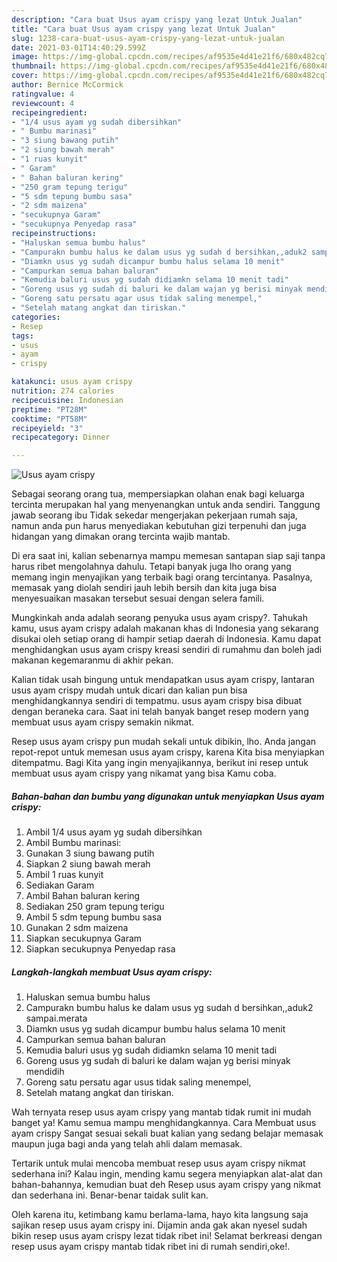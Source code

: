 ```yaml
---
description: "Cara buat Usus ayam crispy yang lezat Untuk Jualan"
title: "Cara buat Usus ayam crispy yang lezat Untuk Jualan"
slug: 1238-cara-buat-usus-ayam-crispy-yang-lezat-untuk-jualan
date: 2021-03-01T14:40:29.599Z
image: https://img-global.cpcdn.com/recipes/af9535e4d41e21f6/680x482cq70/usus-ayam-crispy-foto-resep-utama.jpg
thumbnail: https://img-global.cpcdn.com/recipes/af9535e4d41e21f6/680x482cq70/usus-ayam-crispy-foto-resep-utama.jpg
cover: https://img-global.cpcdn.com/recipes/af9535e4d41e21f6/680x482cq70/usus-ayam-crispy-foto-resep-utama.jpg
author: Bernice McCormick
ratingvalue: 4
reviewcount: 4
recipeingredient:
- "1/4 usus ayam yg sudah dibersihkan"
- " Bumbu marinasi"
- "3 siung bawang putih"
- "2 siung bawah merah"
- "1 ruas kunyit"
- " Garam"
- " Bahan baluran kering"
- "250 gram tepung terigu"
- "5 sdm tepung bumbu sasa"
- "2 sdm maizena"
- "secukupnya Garam"
- "secukupnya Penyedap rasa"
recipeinstructions:
- "Haluskan semua bumbu halus"
- "Campurakn bumbu halus ke dalam usus yg sudah d bersihkan,,aduk2 sampai.merata"
- "Diamkn usus yg sudah dicampur bumbu halus selama 10 menit"
- "Campurkan semua bahan baluran"
- "Kemudia baluri usus yg sudah didiamkn selama 10 menit tadi"
- "Goreng usus yg sudah di baluri ke dalam wajan yg berisi minyak mendidih"
- "Goreng satu persatu agar usus tidak saling menempel,"
- "Setelah matang angkat dan tiriskan."
categories:
- Resep
tags:
- usus
- ayam
- crispy

katakunci: usus ayam crispy 
nutrition: 274 calories
recipecuisine: Indonesian
preptime: "PT28M"
cooktime: "PT58M"
recipeyield: "3"
recipecategory: Dinner

---
```



![Usus ayam crispy](https://img-global.cpcdn.com/recipes/af9535e4d41e21f6/680x482cq70/usus-ayam-crispy-foto-resep-utama.jpg)

Sebagai seorang orang tua, mempersiapkan olahan enak bagi keluarga tercinta merupakan hal yang menyenangkan untuk anda sendiri. Tanggung jawab seorang ibu Tidak sekedar mengerjakan pekerjaan rumah saja, namun anda pun harus menyediakan kebutuhan gizi terpenuhi dan juga hidangan yang dimakan orang tercinta wajib mantab.

Di era  saat ini, kalian sebenarnya mampu memesan santapan siap saji tanpa harus ribet mengolahnya dahulu. Tetapi banyak juga lho orang yang memang ingin menyajikan yang terbaik bagi orang tercintanya. Pasalnya, memasak yang diolah sendiri jauh lebih bersih dan kita juga bisa menyesuaikan masakan tersebut sesuai dengan selera famili. 



Mungkinkah anda adalah seorang penyuka usus ayam crispy?. Tahukah kamu, usus ayam crispy adalah makanan khas di Indonesia yang sekarang disukai oleh setiap orang di hampir setiap daerah di Indonesia. Kamu dapat menghidangkan usus ayam crispy kreasi sendiri di rumahmu dan boleh jadi makanan kegemaranmu di akhir pekan.

Kalian tidak usah bingung untuk mendapatkan usus ayam crispy, lantaran usus ayam crispy mudah untuk dicari dan kalian pun bisa menghidangkannya sendiri di tempatmu. usus ayam crispy bisa dibuat dengan beraneka cara. Saat ini telah banyak banget resep modern yang membuat usus ayam crispy semakin nikmat.

Resep usus ayam crispy pun mudah sekali untuk dibikin, lho. Anda jangan repot-repot untuk memesan usus ayam crispy, karena Kita bisa menyiapkan ditempatmu. Bagi Kita yang ingin menyajikannya, berikut ini resep untuk membuat usus ayam crispy yang nikamat yang bisa Kamu coba.

<!--inarticleads1-->

##### Bahan-bahan dan bumbu yang digunakan untuk menyiapkan Usus ayam crispy:

1. Ambil 1/4 usus ayam yg sudah dibersihkan
1. Ambil  Bumbu marinasi:
1. Gunakan 3 siung bawang putih
1. Siapkan 2 siung bawah merah
1. Ambil 1 ruas kunyit
1. Sediakan  Garam
1. Ambil  Bahan baluran kering
1. Sediakan 250 gram tepung terigu
1. Ambil 5 sdm tepung bumbu sasa
1. Gunakan 2 sdm maizena
1. Siapkan secukupnya Garam
1. Siapkan secukupnya Penyedap rasa




<!--inarticleads2-->

##### Langkah-langkah membuat Usus ayam crispy:

1. Haluskan semua bumbu halus
1. Campurakn bumbu halus ke dalam usus yg sudah d bersihkan,,aduk2 sampai.merata
1. Diamkn usus yg sudah dicampur bumbu halus selama 10 menit
1. Campurkan semua bahan baluran
1. Kemudia baluri usus yg sudah didiamkn selama 10 menit tadi
1. Goreng usus yg sudah di baluri ke dalam wajan yg berisi minyak mendidih
1. Goreng satu persatu agar usus tidak saling menempel,
1. Setelah matang angkat dan tiriskan.




Wah ternyata resep usus ayam crispy yang mantab tidak rumit ini mudah banget ya! Kamu semua mampu menghidangkannya. Cara Membuat usus ayam crispy Sangat sesuai sekali buat kalian yang sedang belajar memasak maupun juga bagi anda yang telah ahli dalam memasak.

Tertarik untuk mulai mencoba membuat resep usus ayam crispy nikmat sederhana ini? Kalau ingin, mending kamu segera menyiapkan alat-alat dan bahan-bahannya, kemudian buat deh Resep usus ayam crispy yang nikmat dan sederhana ini. Benar-benar taidak sulit kan. 

Oleh karena itu, ketimbang kamu berlama-lama, hayo kita langsung saja sajikan resep usus ayam crispy ini. Dijamin anda gak akan nyesel sudah bikin resep usus ayam crispy lezat tidak ribet ini! Selamat berkreasi dengan resep usus ayam crispy mantab tidak ribet ini di rumah sendiri,oke!.

